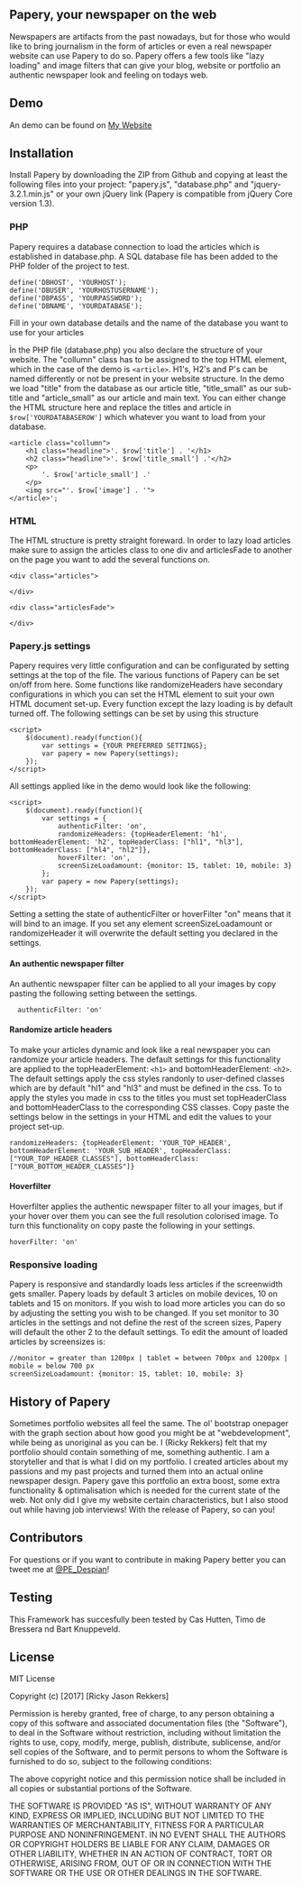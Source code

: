 ## Papery, your newspaper on the web

Newspapers are artifacts from the past nowadays, but for those who would like to bring journalism in the form of articles or even a real newspaper website can use Papery to do so.
Papery offers a few tools like "lazy loading" and image filters that can give your blog, website or portfolio an authentic newspaper look and feeling on todays web. 

## Demo
An demo can be found on [My Website](http://rickyrekkers.nl/Papery/index.php)

## Installation
Install Papery by downloading the ZIP from Github and copying at least the following files into your project: "papery.js", "database.php" and "jquery-3.2.1.min.js" or your own jQuery link (Papery is compatible from jQuery Core version 1.3). 

### PHP
Papery requires a database connection to load the articles which is established in database.php. A SQL database file has been added to the PHP folder of the project to test.
```
define('DBHOST', 'YOURHOST');
define('DBUSER', 'YOURHOSTUSERNAME');
define('DBPASS', 'YOURPASSWORD');
define('DBNAME', 'YOURDATABASE');
```
Fill in your own database details and the name of the database you want to use for your articles

Ìn the PHP file (database.php) you also declare the structure of your website. The "collumn" class has to be assigned to the top HTML element, which in the case of the demo is `<article>`. H1's, H2's and P's can be named differently or not be present in your website structure. In the demo we load "title" from the database as our article title, "title_small" as our sub-title and "article_small" as our article and main text. You can either change the HTML structure here and replace the titles and article in `$row['YOURDATABASEROW']` which whatever you want to load from your database.

```
<article class="collumn">
	<h1 class="headline">'. $row['title'] . '</h1>
	<h2 class="headline">'. $row['title_small'] .'</h2>
	<p>
		'. $row['article_small'] .'
	</p>
	<img src="'. $row['image'] . '"> 
</article>';
```

### HTML
The HTML structure is pretty straight foreward. In order to lazy load articles make sure to assign the articles class to one div and articlesFade to another on the page you want to add the several functions on. 
```
<div class="articles">
			
</div>
		
<div class="articlesFade">
			
</div>
```

### Papery.js settings
Papery requires very little configuration and can be configurated  by setting settings at the top of the file. The various functions of Papery can be set on/off from here. Some functions like randomizeHeaders have secondary configurations in which you can set the HTML element to suit your own HTML document set-up. Every function except the lazy loading is by default turned off. The following settings can be set by using this structure
```
<script>
	$(document).ready(function(){
		var settings = {YOUR PREFERRED SETTINGS};
		var papery = new Papery(settings);
	});
</script>
```

All settings applied like in the demo would look like the following:
```
<script>
	$(document).ready(function(){
		var settings = {
			authenticFilter: 'on',
			randomizeHeaders: {topHeaderElement: 'h1', bottomHeaderElement: 'h2', topHeaderClass: ["hl1", "hl3"], bottomHeaderClass: ["hl4", "hl2"]},
			hoverFilter: 'on',
			screenSizeLoadamount: {monitor: 15, tablet: 10, mobile: 3}
		};
		var papery = new Papery(settings);
	});
</script>
```
Setting a setting the state of authenticFilter or hoverFilter "on" means that it will bind to an image. If you set any element screenSizeLoadamount or randomizeHeader it will overwrite the default setting you declared in the settings.

#### An authentic newspaper filter
An authentic newspaper filter can be applied to all your images by copy pasting the following setting between the settings.  

```
  authenticFilter: 'on'
```

#### Randomize article headers
To make your articles dynamic and look like a real newspaper you can randomize your article headers. The default settings for this functionality are applied to the topHeaderElement: `<h1>` and bottomHeaderElement: `<h2>`. The default settings apply the css styles randonly to user-defined classes which are by default "hl1" and "hl3" and must be defined in the css. To to apply the styles you made in css to the titles you must set topHeaderClass and bottomHeaderClass to the corresponding CSS classes. Copy paste the settings below in the settings in your HTML and edit the values to your project set-up. 

```
randomizeHeaders: {topHeaderElement: 'YOUR_TOP_HEADER', bottomHeaderElement: 'YOUR_SUB_HEADER', topHeaderClass: ["YOUR_TOP_HEADER_CLASSES"], bottomHeaderClass: ["YOUR_BOTTOM_HEADER_CLASSES"]}
```

#### Hoverfilter
Hoverfilter applies the authentic newspaper filter to all your images, but if your hover over them you can see the full resolution colorised image. To turn this functionality on copy paste the following in your settings.
```
hoverFilter: 'on'
```

### Responsive loading
Papery is responsive and standardly loads less articles if the screenwidth gets smaller. Papery loads by default 3 articles on mobile devices, 10 on tablets and 15 on monitors. If you wish to load more articles you can do so by adjusting the setting you wish to be changed. If you set monitor to 30 articles in the settings and not define the rest of the screen sizes, Papery will default the other 2 to the default settings. To edit the amount of loaded articles by screensizes is:
```
//monitor = greater than 1200px | tablet = between 700px and 1200px |  mobile = below 700 px
screenSizeLoadamount: {monitor: 15, tablet: 10, mobile: 3} 
```


## History of Papery

Sometimes portfolio websites all feel the same. The ol' bootstrap onepager with the graph section about how good you might be at "webdevelopment", while being as unoriginal as you can be. I (Ricky Rekkers)
felt that my portfolio should contain something of me, something authentic. I am a storyteller and that is what I did on my portfolio. I created articles about my passions and my past projects and turned them into an actual online newspaper design. Papery gave this portfolio an extra boost, some extra functionality & optimalisation which is needed for the current state of the web. Not only did I give my website certain characteristics, but I also stood out while having job interviews! With the release of Papery, so can you! 


## Contributors

For questions or if you want to contribute in making Papery better you can tweet me at [@PE_Despian](https://twitter.com/peDespian "My Twitter")!

## Testing
This Framework has succesfully been tested by Cas Hutten, Timo de Bressera nd Bart Knuppeveld.

## License

MIT License

Copyright (c) [2017] [Ricky Jason Rekkers]

Permission is hereby granted, free of charge, to any person obtaining a copy
of this software and associated documentation files (the "Software"), to deal
in the Software without restriction, including without limitation the rights
to use, copy, modify, merge, publish, distribute, sublicense, and/or sell
copies of the Software, and to permit persons to whom the Software is
furnished to do so, subject to the following conditions:

The above copyright notice and this permission notice shall be included in all
copies or substantial portions of the Software.

THE SOFTWARE IS PROVIDED "AS IS", WITHOUT WARRANTY OF ANY KIND, EXPRESS OR
IMPLIED, INCLUDING BUT NOT LIMITED TO THE WARRANTIES OF MERCHANTABILITY,
FITNESS FOR A PARTICULAR PURPOSE AND NONINFRINGEMENT. IN NO EVENT SHALL THE
AUTHORS OR COPYRIGHT HOLDERS BE LIABLE FOR ANY CLAIM, DAMAGES OR OTHER
LIABILITY, WHETHER IN AN ACTION OF CONTRACT, TORT OR OTHERWISE, ARISING FROM,
OUT OF OR IN CONNECTION WITH THE SOFTWARE OR THE USE OR OTHER DEALINGS IN THE
SOFTWARE.